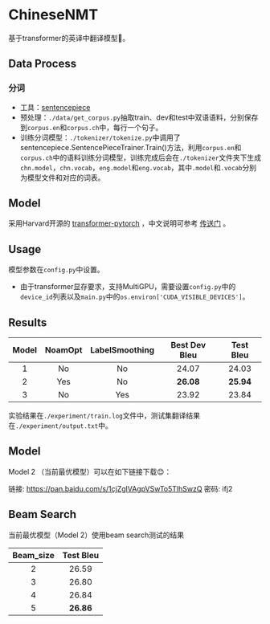 # ChineseNMT

基于transformer的英译中翻译模型🤗。

## Data Process

### 分词

- 工具：[sentencepiece](https://github.com/google/sentencepiece)
- 预处理：`./data/get_corpus.py`抽取train、dev和test中双语语料，分别保存到`corpus.en`和`corpus.ch`中，每行一个句子。
- 训练分词模型：`./tokenizer/tokenize.py`中调用了sentencepiece.SentencePieceTrainer.Train()方法，利用`corpus.en`和`corpus.ch`中的语料训练分词模型，训练完成后会在`./tokenizer`文件夹下生成`chn.model`，`chn.vocab`，`eng.model`和`eng.vocab`，其中`.model`和`.vocab`分别为模型文件和对应的词表。

## Model

采用Harvard开源的 [transformer-pytorch](http://nlp.seas.harvard.edu/2018/04/03/attention.html) ，中文说明可参考 [传送门](https://zhuanlan.zhihu.com/p/144825330) 。

## Usage

模型参数在`config.py`中设置。

- 由于transformer显存要求，支持MultiGPU，需要设置`config.py`中的`device_id`列表以及`main.py`中的`os.environ['CUDA_VISIBLE_DEVICES']`。

## Results

| Model | NoamOpt | LabelSmoothing | Best Dev Bleu | Test Bleu |
| :---: | :-----: | :------------: | :-----------: | :-------: |
|   1   |   No    |       No       |     24.07     |   24.03   |
|   2   |   Yes   |       No       |   **26.08**   | **25.94** |
|   3   |   No    |      Yes       |     23.92     |   23.84   |

实验结果在`./experiment/train.log`文件中，测试集翻译结果在`./experiment/output.txt`中。

## Model

Model 2 （当前最优模型）可以在如下链接下载😊：

链接: https://pan.baidu.com/s/1cjZglVAgpVSwTo5TlhSwzQ  密码: ifj2

## Beam Search

当前最优模型（Model 2）使用beam search测试的结果

| Beam_size | Test Bleu |
| :-------: | :-------: |
|     2     |   26.59   |
|     3     |   26.80   |
|     4     |   26.84   |
|     5     | **26.86** |

